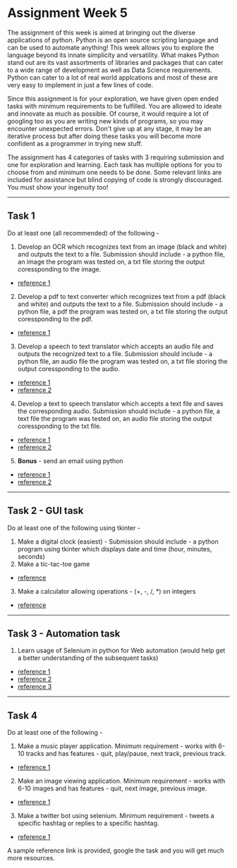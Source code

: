 # Assignment Week 5

The assignment of this week is aimed at bringing out the diverse applications of python. Python is an open source scripting 
language and can be used to automate anything! This week allows you to explore the language beyond its innate simplicity and versatility.
What makes Python stand out are its vast assortments of libraries and packages that can cater to a wide range of development as well as Data Science requirements. 
Python can cater to a lot of real world applcations and most of these are very easy to implement in just a few lines of code.

Since this assignment is for your exploration, we have given open ended tasks with minimum requirements to be fulfilled. You are allowed to ideate and innovate as much as 
possible. Of course, it would require a lot of googling too as you are writing new kinds of programs, so you may encounter unexpected errors. Don't give up at any stage, 
it may be an iterative process but after doing these tasks you will become more confident as a programmer in trying new stuff.


The assignment has 4 categories of tasks with 3 requiring submission and one for exploration and learning. Each task has multiple options for you to choose from and minimum one 
needs to be done. Some relevant links are included for assistance but blind copying of code is strongly discouraged. You must show your ingenuity too!

<hr>

## Task 1
Do at least one (all recommended) of the following - 
1. Develop an OCR which recognizes text from an image (black and white) and outputs the text to a file. Submission should include - a python file, an image the program was tested on, a txt file 
storing the output coressponding to the image. 
  * [reference 1](https://towardsdatascience.com/optical-character-recognition-ocr-with-less-than-12-lines-of-code-using-python-48404218cccb)
2. Develop a pdf to text converter which recognizes text from a pdf (black and white) and outputs the text to a file. Submission should include - a python file, 
a pdf the program was tested on, a txt file storing the output coressponding to the pdf. 
  * [reference 1](https://www.geeksforgeeks.org/extract-text-from-pdf-file-using-python/)
3. Develop a speech to text translator which accepts an audio file and outputs the recognized text to a file. Submission should include - a python file, 
an audio file the program was tested on, a txt file storing the output coressponding to the audio. 
  * [reference 1](https://www.youtube.com/watch?v=K_WbsFrPUCk)
  * [reference 2](https://www.geeksforgeeks.org/python-convert-speech-to-text-and-text-to-speech/)
4. Develop a text to speech translator which accepts a text file and saves the corresponding audio. Submission should include - a python file, 
a text file the program was tested on, an audio file storing the output coressponding to the txt file. 
  * [reference 1](https://www.geeksforgeeks.org/convert-text-speech-python/)
  * [reference 2](https://www.geeksforgeeks.org/python-convert-speech-to-text-and-text-to-speech/)
5. **Bonus** - send an email using python 
  * [reference 1](https://realpython.com/python-send-email/)
  * [reference 2](https://www.youtube.com/watch?v=JRCJ6RtE3xU)
  
<hr>

## Task 2 - GUI task
Do at least one of the following using tkinter - 
1. Make a digital clock (easiest) - Submission should include - a python program using tkinter which displays date and time (hour, minutes, seconds) 
2. Make a tic-tac-toe game
  * [reference](https://www.geeksforgeeks.org/tic-tac-toe-gui-in-python-using-pygame/)
3. Make a calculator allowing operations - (+, -, /, *) on integers
  * [reference](https://www.geeksforgeeks.org/python-simple-calculator-using-tkinter/?ref=rp)
  
<hr>
  
## Task 3 - Automation task
1. Learn usage of Selenium in python for Web automation (would help get a better understanding of the subsequent tasks)
  * [reference 1](https://www.edureka.co/blog/selenium-using-python/)
  * [reference 2](https://www.youtube.com/watch?v=CwLrdjgsJjU&t=1125s)
  * [reference 3](https://www.youtube.com/watch?v=oM-yAjUGO-E)
  
<hr>
  
## Task 4
Do at least one of the following -
1. Make a music player application. Minimum requirement - works with 6-10 tracks and has features - quit, play/pause, next track, previous track.
 * [reference 1](https://www.youtube.com/watch?v=9sia_Lg4d2Q&t=558s)
2. Make an image viewing application. Minimum requirement - works with 6-10 images and has features - quit, next image, previous image.
 * [reference 1](https://www.youtube.com/watch?v=zg4c92pNFeo&t=811s)
3. Make a twitter bot using selenium. Minimum requirement - tweets a specific hashtag or replies to a specific hashtag.
 * [reference 1](https://www.youtube.com/watch?v=ti7HWSwBnBE)

A sample reference link is provided, google the task and you will get much more resources.
